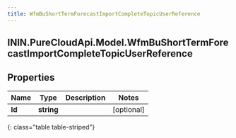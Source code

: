 ```yaml
---
title: WfmBuShortTermForecastImportCompleteTopicUserReference
---
```

## ININ.PureCloudApi.Model.WfmBuShortTermForecastImportCompleteTopicUserReference

## Properties

|Name | Type | Description | Notes|
|------------ | ------------- | ------------- | -------------|
| **Id** | **string** |  | [optional] |
{: class="table table-striped"}


